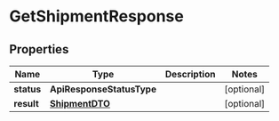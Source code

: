 

# GetShipmentResponse


## Properties

Name | Type | Description | Notes
------------ | ------------- | ------------- | -------------
**status** | **ApiResponseStatusType** |  |  [optional]
**result** | [**ShipmentDTO**](ShipmentDTO.md) |  |  [optional]



